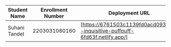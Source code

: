 | Student Name | Enrollment Number | Deployment URL | GitHub Repository URL |
|--------------|------------------|-----------|----------------------|
| Suhani Tandel | 2203031080160   | [https://6761503c1139fd0acd0933f7--inquisitive-puffpuff-6fd63f.netlify.app/] | [https://github.com/SuhaniTandel/JS-Project.git]|
